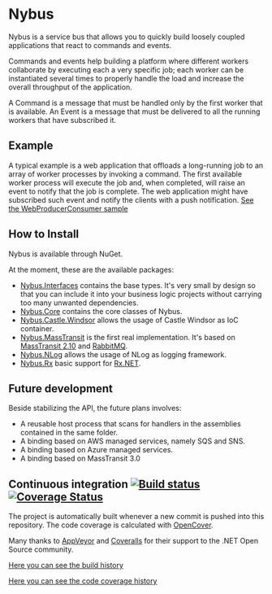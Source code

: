 # Nybus

Nybus is a service bus that allows you to quickly build loosely coupled applications that react to commands and events.

Commands and events help building a platform where different workers collaborate by executing each a very specific job; each worker can be instantiated several times to properly handle the load and increase the overall throughput of the application.

A Command is a message that must be handled only by the first worker that is available.
An Event is a message that must be delivered to all the running workers that have subscribed it.

## Example

A typical example is a web application that offloads a long-running job to an array of worker processes by invoking a command. The first available worker process will execute the job and, when completed, will raise an event to notify that the job is complete. The web application might have subscribed such event and notify the clients with a push notification. 
[See the WebProducerConsumer sample](https://github.com/Nybus-project/Nybus/tree/master/samples/WebProducerConsumer)

## How to Install

Nybus is available through NuGet. 

At the moment, these are the available packages:
* [Nybus.Interfaces](https://www.nuget.org/packages/Nybus.Interfaces/) contains the base types. It's very small by design so that you can include it into your business logic projects without carrying too many unwanted dependencies.
* [Nybus.Core](https://www.nuget.org/packages/Nybus.Core/) contains the core classes of Nybus.
* [Nybus.Castle.Windsor](https://www.nuget.org/packages/Nybus.Castle.Windsor/) allows the usage of Castle Windsor as IoC container.
* [Nybus.MassTransit](https://www.nuget.org/packages/Nybus.MassTransit/) is the first real implementation. It's based on [MassTransit 2.10](https://github.com/phatboyg/MassTransit) and [RabbitMQ](http://www.rabbitmq.com/).
* [Nybus.NLog](https://www.nuget.org/packages/Nybus.NLog) allows the usage of NLog as logging framework.
* [Nybus.Rx](https://www.nuget.org/packages/Nybus.Rx) basic support for [Rx.NET](https://github.com/Reactive-Extensions/Rx.NET).

## Future development

Beside stabilizing the API, the future plans involves:
* A reusable host process that scans for handlers in the assemblies contained in the same folder.
* A binding based on AWS managed services, namely SQS and SNS.
* A binding based on Azure managed services.
* A binding based on MassTransit 3.0

## Continuous integration [![Build status](https://ci.appveyor.com/api/projects/status/x8o0xh40cdf6a67l?svg=true)](https://ci.appveyor.com/project/Kralizek/nybus) [![Coverage Status](https://coveralls.io/repos/Nybus-project/Nybus/badge.svg?branch=master&service=github)](https://coveralls.io/github/Nybus-project/Nybus?branch=master)

The project is automatically built whenever a new commit is pushed into this repository.
The code coverage is calculated with [OpenCover](https://github.com/OpenCover/opencover).

Many thanks to [AppVeyor](http://www.appveyor.com/) and [Coveralls](https://coveralls.io/) for their support to the .NET Open Source community.

[Here you can see the build history](https://ci.appveyor.com/project/Kralizek/nybus/history)

[Here you can see the code coverage history](https://coveralls.io/github/Nybus-project/Nybus)